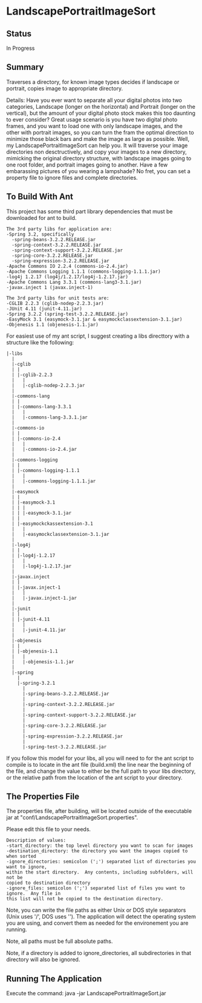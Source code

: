 LandscapePortraitImageSort
==========================

Status
------
In Progress

Summary
------
Traverses a directory, for known image types decides if landscape or portrait, copies image to appropriate directory.

Details: Have you ever want to separate all your digital photos into two categories, Landscape (longer on the horizontal) and Portrait (longer on the vertical), but the amount of your digital photo stock makes this too daunting to ever consider?  Great usage scenario is you have two digital photo frames, and you want to load one with only landscape images, and the other with portrait images, so you can turn the fram the optimal direction to minimize those black bars and make the image as large as possible.  Well, my LandscapePortraitImageSort can help you.  It will traverse your image directories non desctructively, and copy your images to a new directory, mimicking the original directory structure, with landscape images going to one root folder, and portrait images going to another.  Have a few embarassing pictures of you wearing a lampshade?  No fret, you can set a property file to ignore files and complete directories.


To Build With Ant
-----------------

This project has some third part library dependencies that must be downloaded for ant to build.

````
The 3rd party libs for application are:
-Spring 3.2, specifically
  -spring-beans-3.2.2.RELEASE.jar
  -spring-context-3.2.2.RELEASE.jar
  -spring-context-support-3.2.2.RELEASE.jar
  -spring-core-3.2.2.RELEASE.jar
  -spring-expression-3.2.2.RELEASE.jar
-Apache Commons IO 2.2.4 (commons-io-2.4.jar)
-Apache Commons Logging 1.1.1 (commons-logging-1.1.1.jar)
-log4j 1.2.17 (log4j/1.2.17/log4j-1.2.17.jar)
-Apache Commons Lang 3.3.1 (commons-lang3-3.1.jar)
-javax.inject 1 (javax.inject-1)

The 3rd party libs for unit tests are:
-CGLIB 2.2.3 (cglib-nodep-2.2.3.jar)
-JUnit 4.11 (junit-4.11.jar)
-Spring 3.2.2 (spring-test-3.2.2.RELEASE.jar)
-EasyMock 3.1 (easymock-3.1.jar & easymockclassextension-3.1.jar)
-Objenesis 1.1 (objenesis-1.1.jar)
````

For easiest use of my ant script, I suggest creating a libs directtory with a structure like the following:
````
|-libs
  |
  |-cglib
  | |
  | |-cglib-2.2.3
  |   |
  |   |-cglib-nodep-2.2.3.jar
  |
  |-commons-lang
  | |
  | |-commons-lang-3.3.1
  |   |
  |   |-commons-lang-3.3.1.jar
  |
  |-commons-io
  | |
  | |-commons-io-2.4
  |   |
  |   |-commons-io-2.4.jar
  |
  |-commons-logging
  | |
  | |-commons-logging-1.1.1
  |   |
  |   |-commons-logging-1.1.1.jar
  |
  |-easymock
  | |
  | |-easymock-3.1
  | | |
  | | |-easymock-3.1.jar
  | |
  | |-easymockckassextension-3.1
  |   |
  |   |-easymockclassextension-3.1.jar
  |
  |-log4j
  | |
  | |-log4j-1.2.17
  |   |
  |   |-log4j-1.2.17.jar
  |
  |-javax.inject
  | |
  | |-javax.inject-1
  |   |
  |   |-javax.inject-1.jar
  |
  |-junit
  | |
  | |-junit-4.11
  |   |
  |   |-junit-4.11.jar
  |
  |-objenesis
  | |
  | |-objenesis-1.1
  |   |
  |   |-objenesis-1.1.jar
  |
  |-spring
    |
    |-spring-3.2.1
      |
      |-spring-beans-3.2.2.RELEASE.jar
      |
      |-spring-context-3.2.2.RELEASE.jar
      |
      |-spring-context-support-3.2.2.RELEASE.jar
      |
      |-spring-core-3.2.2.RELEASE.jar
      |
      |-spring-expression-3.2.2.RELEASE.jar
      |
      |-spring-test-3.2.2.RELEASE.jar
````

If you follow this model for your libs, all you will need to for the ant script to compile is to locate in the ant file (build.xml) the line <property name="third_party_libs" value="../../ccaper-local/libs/libs" /> near the beginning of the file, and change the value to either be the full path to your libs directory, or the relative path from the location of the ant script to your directory.


The Properties File
-------------------

The properties file, after building, will be located outside of the executable jar at
"conf/LandscapePortraitImageSort.properties".

Please edit this file to your needs.

````
Description of values:
-start_directory: the top level directory you want to scan for images
-destination_directory: the directory you want the images copied to when sorted
-ignore_directories: semicolon (';') separated list of directories you want to ignore,
within the start directory.  Any contents, including subfolders, will not be
copied to destination directory
-ignore_files: semicolon (';') separated list of files you want to ignore.  Any file in
this list will not be copied to the destination directory.
````

Note, you can write the file paths as either Unix or DOS style separators (Unix uses '/', DOS uses '\').  The application will detect the operating system you are using, and convert them as needed for the environement you are running.

Note, all paths must be full absolute paths.

Note, if a directory is added to ignore_directories, all subdirectories in that directory will also be ignored.

Running The Application
-----------------------

Execute the command:
java -jar LandscapePortraitImageSort.jar
